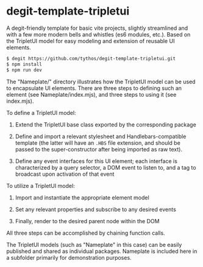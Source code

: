 # degit-template-tripletui

A degit-friendly template for basic vite projects, slightly streamlined and with a few more modern bells and whistles (es6 modules, etc.). Based on the TripletUI model for easy modeling and extension of reusable UI elements.

```bash
$ degit https://github.com/tythos/degit-template-tripletui.git
$ npm install
$ npm run dev
```

The "Nameplate/" directory illustrates how the TripletUI model can be used to encapsulate UI elements. There are three steps to defining such an element (see Nameplate/index.mjs), and three steps to using it (see index.mjs).

To define a TripletUI model:

1. Extend the TripletUI base class exported by the corresponding package

2. Define and import a relevant stylesheet and Handlebars-compatible template (the latter will have an `.HBS` file extension, and should be passed to the super-constructor after being imported as raw text).

3. Define any event interfaces for this UI element; each interface is characterized by a query selector, a DOM event to listen to, and a tag to broadcast upon activation of that event

To utilize a TripletUI model:

1. Import and instantiate the appropriate element model

2. Set any relevant properties and subscribe to any desired events

3. Finally, render to the desired parent node within the DOM

All three steps can be accomplished by chaining function calls.

The TripletUI models (such as "Nameplate" in this case) can be easily published and shared as individual packages. Nameplate is included here in a subfolder primarily for demonstration purposes.
